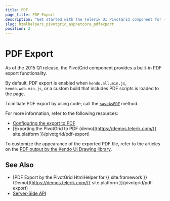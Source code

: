 ```yaml
---
title: PDF
page_title: PDF Export
description: "Get started with the Telerik UI PivotGrid component for {{ site.framework }} and learn how to export a Telerik UI PivotGrid component for {{ site.framework }} to PDF."
slug: htmlhelpers_pivotgrid_aspnetcore_pdfexport
position: 2
---
```


# PDF Export

As of the 2015 Q1 release, the PivotGrid component provides a built-in PDF export functionality.

By default, PDF export is enabled when `kendo.all.min.js`, `kendo.web.min.js`, or a custom build that includes PDF scripts is loaded to the page.

To initiate PDF export by using code, call the [`saveAsPDF`](https://docs.telerik.com/kendo-ui/api/javascript/ui/pivotgrid/methods/saveaspdf) method.

For more information, refer to the following resources:
* [Configuring the export to PDF](/api/Kendo.Mvc.UI.Fluent/PivotGridBuilder)
* [Exporting the PivotGrid to PDF (demo)](https://demos.telerik.com/{{ site.platform }}/pivotgrid/pdf-export)

To customize the appearance of the exported PDF file, refer to the articles on the [PDF output by the Kendo UI Drawing library](https://docs.telerik.com/kendo-ui/framework/drawing/pdf-output/overview).

## See Also

* [PDF Export by the PivotGrid HtmlHelper for {{ site.framework }} (Demo)](https://demos.telerik.com/{{ site.platform }}/pivotgrid/pdf-export)
* [Server-Side API](/api/pivotgrid)
